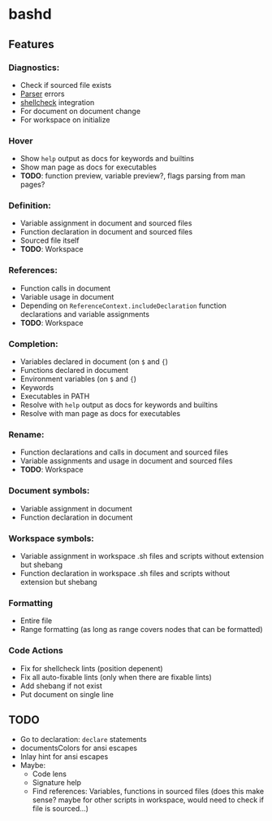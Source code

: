# bashd

## Features

### Diagnostics:

- Check if sourced file exists
- [Parser](https://github.com/mvdan/sh/) errors
- [shellcheck](https://github.com/koalaman/shellcheck) integration
- For document on document change
- For workspace on initialize

### Hover

- Show `help` output as docs for keywords and builtins
- Show man page as docs for executables
- **TODO**: function preview, variable preview?, flags parsing from man pages?

### Definition:

- Variable assignment in document and sourced files
- Function declaration in document and sourced files
- Sourced file itself
- **TODO**: Workspace

### References:

- Function calls in document
- Variable usage in document
- Depending on `ReferenceContext.includeDeclaration` function declarations and
  variable assignments
- **TODO**: Workspace

### Completion:

- Variables declared in document (on `$` and `{`)
- Functions declared in document
- Environment variables (on `$` and `{`)
- Keywords
- Executables in PATH
- Resolve with `help` output as docs for keywords and builtins
- Resolve with man page as docs for executables

### Rename:

- Function declarations and calls in document and sourced files
- Variable assignments and usage in document and sourced files
- **TODO**: Workspace

### Document symbols:

- Variable assignment in document
- Function declaration in document

### Workspace symbols:

- Variable assignment in workspace .sh files and scripts without extension but
  shebang
- Function declaration in workspace .sh files and scripts without extension but
  shebang

### Formatting

- Entire file
- Range formatting (as long as range covers nodes that can be formatted)

### Code Actions

- Fix for shellcheck lints (position depenent)
- Fix all auto-fixable lints (only when there are fixable lints)
- Add shebang if not exist
- Put document on single line

## TODO

- Go to declaration: `declare` statements
- documentsColors for ansi escapes
- Inlay hint for ansi escapes
- Maybe:
  - Code lens
  - Signature help
  - Find references: Variables, functions in sourced files (does this make
    sense? maybe for other scripts in workspace, would need to check if file is
    sourced...)
